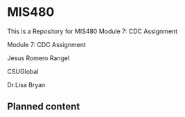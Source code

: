 # MIS480
This is a Repository for MIS480 Module 7: CDC Assignment



Module 7: CDC Assignment

Jesus Romero Rangel

CSUGlobal

Dr.Lisa Bryan

## Planned content
